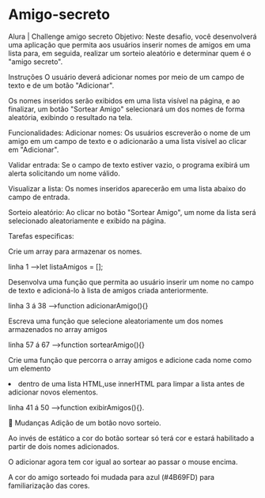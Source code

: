 # Amigo-secreto
Alura | Challenge amigo secreto
Objetivo:
Neste desafio, você desenvolverá uma aplicação que permita aos usuários inserir nomes de amigos em uma lista para, em seguida, realizar um sorteio aleatório e determinar quem é o "amigo secreto".

Instruções
O usuário deverá adicionar nomes por meio de um campo de texto e de um botão "Adicionar".

Os nomes inseridos serão exibidos em uma lista visível na página, e ao finalizar, um botão "Sortear Amigo" selecionará um dos nomes de forma aleatória, exibindo o resultado na tela.

Funcionalidades:
Adicionar nomes: Os usuários escreverão o nome de um amigo em um campo de texto e o adicionarão a uma lista visível ao clicar em "Adicionar".

Validar entrada: Se o campo de texto estiver vazio, o programa exibirá um alerta solicitando um nome válido.

Visualizar a lista: Os nomes inseridos aparecerão em uma lista abaixo do campo de entrada.

Sorteio aleatório: Ao clicar no botão "Sortear Amigo", um nome da lista será selecionado aleatoriamente e exibido na página.

Tarefas especificas:

 Crie um array para armazenar os nomes.

linha 1 -->let listaAmigos = [];

 Desenvolva uma função que permita ao usuário inserir um nome no campo de texto e adicioná-lo à lista de amigos criada anteriormente.

linha 3 á 38 -->function adicionarAmigo(){}

 Escreva uma função que selecione aleatoriamente um dos nomes armazenados no array amigos

linha 57 á 67 -->function sortearAmigo(){}

 Crie uma função que percorra o array amigos e adicione cada nome como um elemento <li> dentro de uma lista HTML,use innerHTML para limpar a lista antes de adicionar novos elementos.

linha 41 á 50 -->function exibirAmigos(){}.

🔄 Mudanças
Adição de um botão novo sorteio.

Ao invés de estático a cor do botão sortear só terá cor e estará habilitado a partir de dois nomes adicionados.

O adicionar agora tem cor igual ao sortear ao passar o mouse encima.

A cor do amigo sorteado foi mudada para azul (#4B69FD) para familiarização das cores.
